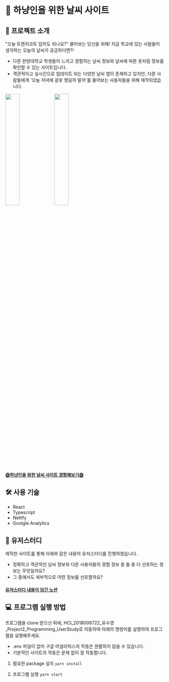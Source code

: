 # 🌈 하냥인을 위한 날씨 사이트


## 📝 프로젝트 소개
"오늘 트랜치코트 입어도 되나요?" 물어보는 당신을 위해! 지금 학교에 있는 사람들이 생각하는 오늘의 날씨가 궁금하다면?!
- 다른 한양대학교 학생들이 느끼고 경험하는 날씨 정보와 날씨에 따른 옷차림 정보를 확인할 수 있는 사이트입니다. 
- 객관적이고 실시간으로 업데이트 되는 다양한 날씨 앱이 존재하고 있지만, 다른 사람들에게 '오늘 저녁에 겉옷 챙길까 말까'를 물어보는 사용자들을 위해 제작되었습니다. 

<div display="flex" flex-direction="column">
<img src="https://user-images.githubusercontent.com/48385476/217522838-6ea5f063-dff7-4eef-be7a-81f63e0d7377.JPG" width=30%/>
<img src="https://user-images.githubusercontent.com/48385476/217523297-9613c740-2366-4a5c-bf93-352af2315aee.JPG" width=30%/>
</div>

#### [🌞하냥인을 위한 날씨 사이트 경험해보기🌞](https://subtle-gingersnap-8e3517.netlify.app)

## 🛠 사용 기술
- React
- Typescript
- Netlify
- Goolgle Analytics


## 🙋‍ 유저스터디
제작한 사이트를 통해 아래와 같은 내용의 유저스터디를 진행하였습니다. 
- 정확하고 객관적인 날씨 정보와 다른 사용자들의 경험 정보 중 둘 중 더 선호하는 정보는 무엇일까요?
- 그 중에서도 세부적으로 어떤 정보를 선호할까요? 

#### [유저스터디 내용이 담긴 노션](https://www.notion.so/c0e0801123d549ecbb0b63de1d650937)



## 💻 프로그램 실행 방법
프로그램을 clone 받으신 뒤에, HCI_2018008722_유수영_Project2_Programming_UserStudy로 이동하여 아래의 명령어를 실행하여 프로그램을 실행해주세요.

- .env 파일이 없어 구글 어낼리틱스의 작동은 원활하지 않을 수 있습니다.
- 기본적인 사이트의 작동은 문제 없이 잘 작동합니다.


1. 필요한 package 설치
`yarn install`

2. 프로그램 실행
`yarn start`
